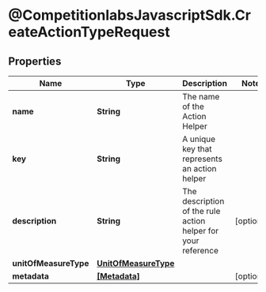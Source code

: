 # @CompetitionlabsJavascriptSdk.CreateActionTypeRequest

## Properties

Name | Type | Description | Notes
------------ | ------------- | ------------- | -------------
**name** | **String** | The name of the Action Helper | 
**key** | **String** | A unique key that represents an action helper | 
**description** | **String** | The description of the rule action helper for your reference | [optional] 
**unitOfMeasureType** | [**UnitOfMeasureType**](docs/UnitOfMeasureType.md) |  | 
**metadata** | [**[Metadata]**](docs/Metadata.md) |  | [optional] 


